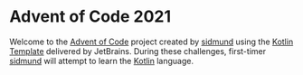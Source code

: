 # Advent of Code 2021

Welcome to the [Advent of Code][aoc] project created by [sidmund][github] using the [Kotlin Template][template] delivered by JetBrains. During these challenges, first-timer [sidmund][github] will attempt to learn the [Kotlin][kotlin] language.

[aoc]: https://adventofcode.com
[github]: https://github.com/sidmund
[kotlin]: https://kotlinlang.org
[template]: https://github.com/kotlin-hands-on/advent-of-code-kotlin-template
